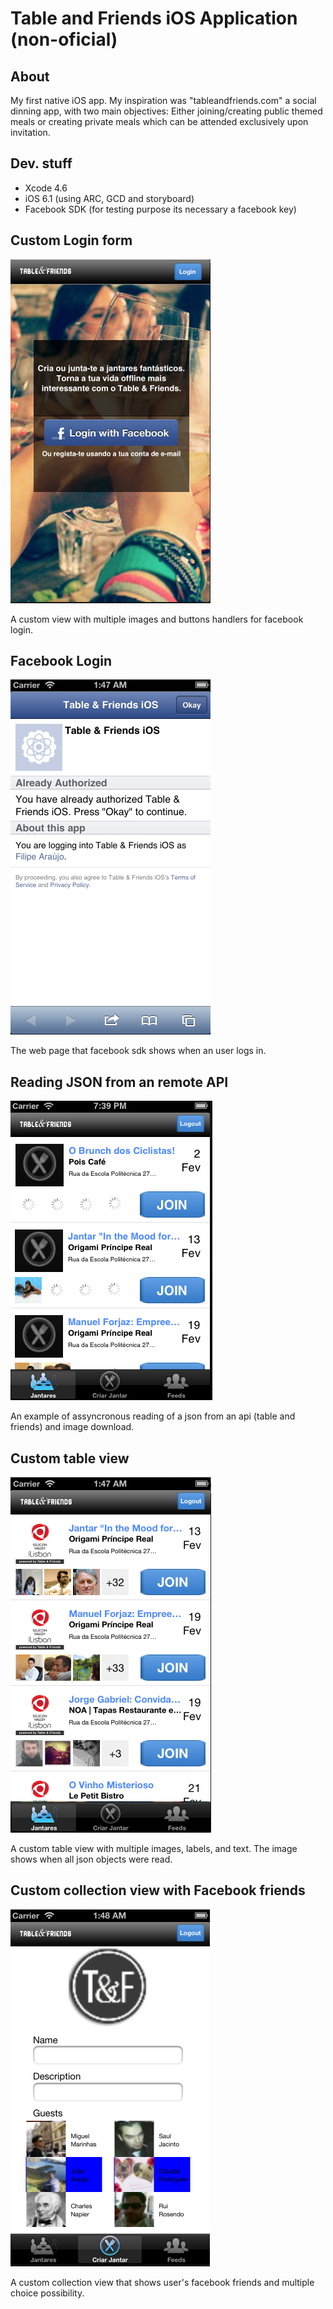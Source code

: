 # Table and Friends iOS Application (non-oficial)

## About

My first native iOS app. My inspiration was "tableandfriends.com" a social dinning app, with two main objectives: Either joining/creating public themed meals or creating private meals which can be attended exclusively upon invitation. 

## Dev. stuff

- Xcode 4.6
- iOS 6.1 (using ARC, GCD and storyboard)
- Facebook SDK (for testing purpose its necessary a facebook key)

## Custom Login form

![Custom Login form](/screenshots/login.png "Custom Login form")

A custom view with multiple images and buttons handlers for facebook login.

## Facebook Login

![Facebook Login](/screenshots/facebooklogin.png "Facebook Login")

The web page that facebook sdk shows when an user logs in.

## Reading JSON from an remote API

![Reading json from an api](/screenshots/assyncjson.png "Reading json from an api")

An example of assyncronous reading of a json from an api (table and friends) and image download.

## Custom table view

![Custom table view](/screenshots/fulllist_customviews.png "Custom table view")

A custom table view with multiple images, labels, and text. The image shows when all json objects were read.

## Custom collection view with Facebook friends

![Custom collection view with facebook friends](/screenshots/facebookfriends_assyncdownload.png "Custom collection view with facebook friends")

A custom collection view that shows user's facebook friends and multiple choice possibility.

